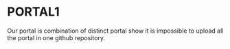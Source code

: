 # PORTAL1
Our portal is combination of distinct portal show it is impossible to upload all the portal in one github repository.
